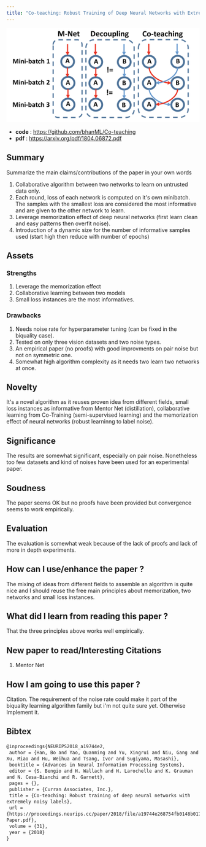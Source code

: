 ```yaml
---
title: "Co-teaching: Robust Training of Deep Neural Networks with Extremely Noisy Labels (Co-teaching)"
---
```


<p align="center">

![Co-teaching](/figures/coteaching.png)

</p>

* **code** : https://github.com/bhanML/Co-teaching
* **pdf** : https://arxiv.org/pdf/1804.06872.pdf

## Summary

Summarize the main claims/contributions of the paper in your own words

1. Collaborative algorithm between two networks to learn on untrusted data only.
2. Each round, loss of each network is computed on it's own minibatch. The samples with the smallest loss are considered the most informative and are given to the other network to learn.
3. Leverage memorization effect of deep neural networks (first learn clean and easy patterns then overfit noise).
4. Introduction of a dynamic size for the number of informative samples used (start high then reduce with number of epochs)

<!--truncate-->

## Assets

### Strengths

1. Leverage the memorization effect
2. Collaborative learning between two models
3. Small loss instances are the most informatives.

### Drawbacks

1. Needs noise rate for hyperparameter tuning (can be fixed in the biquality case).
2. Tested on only three vision datasets and two noise types.
3. An empirical paper (no proofs) with good improvments on pair noise but not on symmetric one.
4. Somewhat high algorithm complexity as it needs two learn two networks at once.

## Novelty

It's a novel algorithm as it reuses proven idea from different fields, small loss instances as informative from Mentor Net (distillation), collaborative learning from Co-Training (semi-supervised learning) and the memorization effect of neural networks (robust learninng to label noise).

## Significance

The results are somewhat significant, especially on pair noise. Nonetheless too few datasets and kind of noises have been used for an experimental paper.

## Soudness

The paper seems OK but no proofs have been provided but convergence seems to work empirically.

## Evaluation

The evaluation is somewhat weak because of the lack of proofs and lack of more in depth experiments.

## How can I use/enhance the paper ?

The mixing of ideas from different fields to assemble an algorithm is quite nice and I should reuse the free main principles about memorization, two networks and small loss instances.

## What did I learn from reading this paper ?

That the three principles above works well empirically.

## New paper to read/Interesting Citations

1. Mentor Net

## How I am going to use this paper ?

Citation. The requirement of the noise rate could make it part of the biquality learning algorithm family but i'm not quite sure yet. Otherwise Implement it.

## Bibtex

```
@inproceedings{NEURIPS2018_a19744e2,
 author = {Han, Bo and Yao, Quanming and Yu, Xingrui and Niu, Gang and Xu, Miao and Hu, Weihua and Tsang, Ivor and Sugiyama, Masashi},
 booktitle = {Advances in Neural Information Processing Systems},
 editor = {S. Bengio and H. Wallach and H. Larochelle and K. Grauman and N. Cesa-Bianchi and R. Garnett},
 pages = {},
 publisher = {Curran Associates, Inc.},
 title = {Co-teaching: Robust training of deep neural networks with extremely noisy labels},
 url = {https://proceedings.neurips.cc/paper/2018/file/a19744e268754fb0148b017647355b7b-Paper.pdf},
 volume = {31},
 year = {2018}
}
```